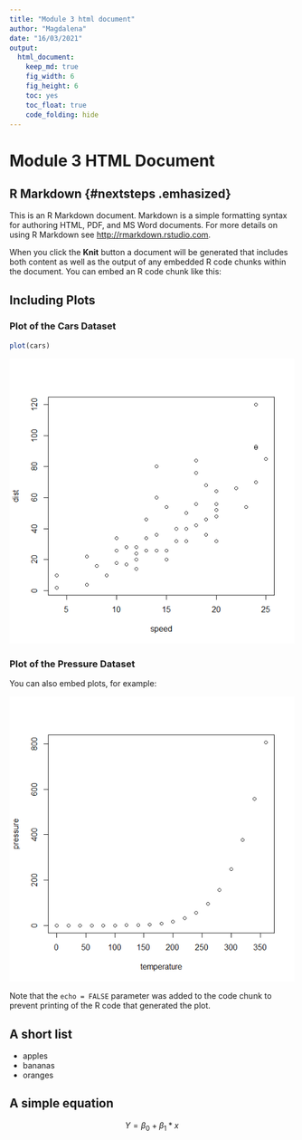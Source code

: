 ```yaml
---
title: "Module 3 html document"
author: "Magdalena"
date: "16/03/2021"
output:
  html_document: 
    keep_md: true
    fig_width: 6
    fig_height: 6
    toc: yes
    toc_float: true
    code_folding: hide
---
```




# Module 3 HTML Document

## R Markdown {#nextsteps .emhasized}

This is an R Markdown document. Markdown is a simple formatting syntax for authoring HTML, PDF, and MS Word documents. For more details on using R Markdown see <http://rmarkdown.rstudio.com>.

When you click the **Knit** button a document will be generated that includes both content as well as the output of any embedded R code chunks within the document. You can embed an R code chunk like this:



## Including Plots


### Plot of the Cars Dataset


```r
plot(cars)
```

![](html-document_files/figure-html/cars-1.png)<!-- -->


### Plot of the Pressure Dataset

You can also embed plots, for example:

![](html-document_files/figure-html/pressure-1.png)<!-- -->

Note that the `echo = FALSE` parameter was added to the code chunk to prevent printing of the R code that generated the plot.


## A short list

* apples
* bananas
* oranges

## A simple equation

$$ Y = \beta_0 + \beta_1*x$$
